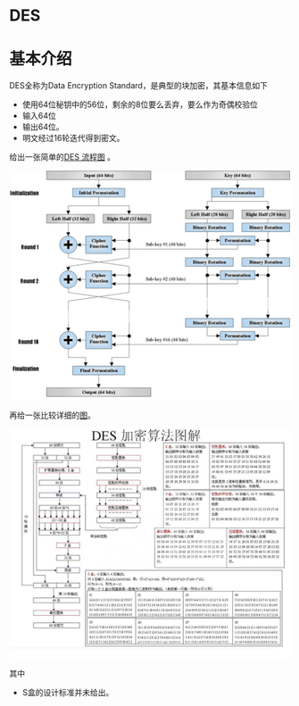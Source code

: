 # DES

# 基本介绍

DES全称为Data Encryption Standard，是典型的块加密，其基本信息如下

- 使用64位秘钥中的56位，剩余的8位要么丢弃，要么作为奇偶校验位
- 输入64位
- 输出64位。
- 明文经过16轮迭代得到密文。

给出一张简单的[DES 流程图](http://homepage.usask.ca/~dtr467/400/) 。

![](./figure/des.gif)



再给一张比较详细的[图](http://bbs.pediy.com/thread-90593.htm)。

![](./figure/des_details.jpg)

其中

- S盒的设计标准并未给出。